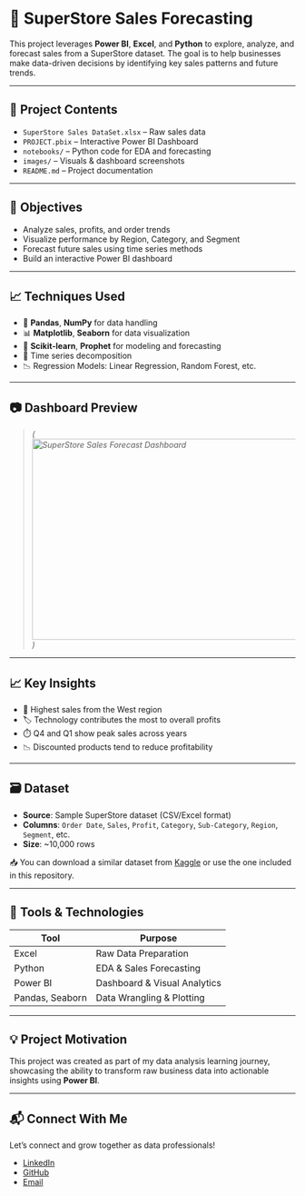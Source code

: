 # 🛒 SuperStore Sales Forecasting

This project leverages **Power BI**, **Excel**, and **Python** to explore, analyze, and forecast sales from a SuperStore dataset. The goal is to help businesses make data-driven decisions by identifying key sales patterns and future trends.

---

## 📁 Project Contents

- `SuperStore Sales DataSet.xlsx` – Raw sales data
- `PROJECT.pbix` – Interactive Power BI Dashboard
- `notebooks/` – Python code for EDA and forecasting
- `images/` – Visuals & dashboard screenshots
- `README.md` – Project documentation

---

## 🎯 Objectives

- Analyze sales, profits, and order trends
- Visualize performance by Region, Category, and Segment
- Forecast future sales using time series methods
- Build an interactive Power BI dashboard

---

## 📈 Techniques Used

- 🐼 **Pandas**, **NumPy** for data handling  
- 📊 **Matplotlib**, **Seaborn** for data visualization  
- 🤖 **Scikit-learn**, **Prophet** for modeling and forecasting  
- 🧮 Time series decomposition  
- 📉 Regression Models: Linear Regression, Random Forest, etc.
  
---
## 📷 Dashboard Preview

> *(<img width="634" height="354" alt="SuperStore Sales Forecast Dashboard " src="https://github.com/user-attachments/assets/59d25012-cab3-4e77-80d9-ed1858f54805" />)*

---

## 📈 Key Insights

- 📍 Highest sales from the West region  
- 🏷️ Technology contributes the most to overall profits  
- ⏱️ Q4 and Q1 show peak sales across years  
- 📉 Discounted products tend to reduce profitability

---


## 🗃️ Dataset

- **Source**: Sample SuperStore dataset (CSV/Excel format)  
- **Columns**: `Order Date`, `Sales`, `Profit`, `Category`, `Sub-Category`, `Region`, `Segment`, etc.  
- **Size**: ~10,000 rows  

📥 You can download a similar dataset from [Kaggle](https://www.kaggle.com/) or use the one included in this repository.

---

## 🧰 Tools & Technologies

| Tool         | Purpose                       |
|--------------|-------------------------------|
| Excel        | Raw Data Preparation          |
| Python       | EDA & Sales Forecasting       |
| Power BI     | Dashboard & Visual Analytics  |
| Pandas, Seaborn | Data Wrangling & Plotting |

---

## 💡 Project Motivation

This project was created as part of my data analysis learning journey, showcasing the ability to transform raw business data into actionable insights using **Power BI**.

---

## 📬 Connect With Me

Let’s connect and grow together as data professionals!

- [LinkedIn](https://www.linkedin.com/in/chaitalimali/)  
- [GitHub](https://github.com/Chaitali-mali/SuperStore-Sales-Forecast)
- [Email](chaitalimali902@gmail.com)
